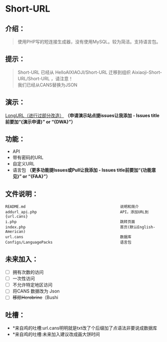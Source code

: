 # **Short-URL**
## **介绍：**
> 使用PHP写的短连接生成器，没有使用MySQL。较为简洁。支持语言包。
>

## 提示：
> Short-URL 已经从 HelloAIXIAOJI/Short-URL 迁移到组织 Aixiaoji-Short-URL/Short-URL ，请注意！  
> 我们已经从CANS替换为JSON

## 演示：
[LongURL（进行过部分改造）](https://longlonglonglonglonglonglonglonglonglonglonglong.nl.eu.org/)
**（申请演示站点提issues让我添加 - Issues title前要加“{演示申请}” or “{DWA}”）**
## 功能：
* API
* 带有密码的URL
* 自定义URL
* 语言包
**（更多功能提Issues或Pull让我添加 - Issues title前要加“{功能意见}” or “{FAA}”）**

## 文件说明：
```
README.md                                          说明和简介
addurl_api.php                                     API，添加URL到{url.cans}
i.php                                              跳转页面
index.php                                          首页(默认English-American)
url.cans                                           数据库
Configs/LanguagePacks                              语言包
```
## 未来加入：
* [ ] 拥有次数的访问
* [ ] 一次性访问
* [ ] 不允许特定地区访问
* [ ] 将CANS 数据改为 Json
* [ ] ~~移除Herobrine~~（Bushi

## 吐槽：
* *来自鸡的吐槽:url.cans明明就是txt改了个后缀加了点语法非要说成数据库
* *来自鸡的吐槽:未来加入建议改成画大饼时间
